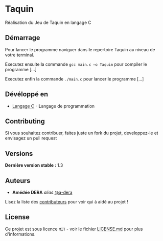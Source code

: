 # Taquin
  

Réalisation du Jeu de Taquin en langage C

## Démarrage

Pour lancer le programme naviguer dans le repertoire Taquin au niveau de votre terminal.


 Executez ensuite la commande ``gcc main.c –o Taquin`` pour compiler le programme [...]

 Executez enfin la commande ``./main.c`` pour lancer le programme [...]



## Dévéloppé en


* [Langage C](http://gnu.org) - Langage de programmation


## Contributing

Si vous souhaitez contribuer, faites juste un fork du projet, developpez-le et envisagez un pull request 

## Versions

**Dernière version stable :** 1.3

## Auteurs

* **Amédée DERA** _alias_ [@a-dera](https://github.com/a-dera)

Lisez la liste des [contributeurs](https://github.com/a-dera/Taquin/contributors) pour voir qui à aidé au projet !


## License

Ce projet est sous licence ``MIT`` - voir le fichier [LICENSE.md](LICENSE) pour plus d'informations.


